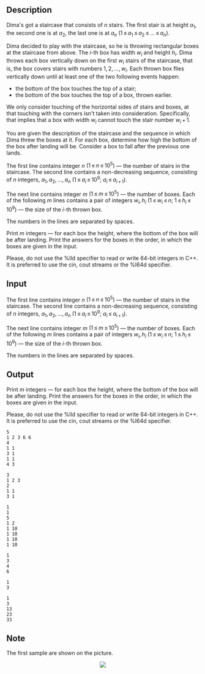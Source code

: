 ## Description

<div><p>Dima's got a staircase that consists of <span class="tex-span"><i>n</i></span> stairs. The first stair is at height <span class="tex-span"><i>a</i><sub class="lower-index">1</sub></span>, the second one is at <span class="tex-span"><i>a</i><sub class="lower-index">2</sub></span>, the last one is at <span class="tex-span"><i>a</i><sub class="lower-index"><i>n</i></sub></span> (<span class="tex-span">1 ≤ <i>a</i><sub class="lower-index">1</sub> ≤ <i>a</i><sub class="lower-index">2</sub> ≤ ... ≤ <i>a</i><sub class="lower-index"><i>n</i></sub></span>). </p><p>Dima decided to play with the staircase, so he is throwing rectangular boxes at the staircase from above. The <span class="tex-span"><i>i</i></span>-th box has width <span class="tex-span"><i>w</i><sub class="lower-index"><i>i</i></sub></span> and height <span class="tex-span"><i>h</i><sub class="lower-index"><i>i</i></sub></span>. Dima throws each box vertically down on the first <span class="tex-span"><i>w</i><sub class="lower-index"><i>i</i></sub></span> stairs of the staircase, that is, the box covers stairs with numbers <span class="tex-span">1, 2, ..., <i>w</i><sub class="lower-index"><i>i</i></sub></span>. Each thrown box flies vertically down until at least one of the two following events happen:</p><ul> <li> the bottom of the box touches the top of a stair; </li><li> the bottom of the box touches the top of a box, thrown earlier. </li></ul><p>We only consider touching of the horizontal sides of stairs and boxes, at that touching with the corners isn't taken into consideration. Specifically, that implies that a box with width <span class="tex-span"><i>w</i><sub class="lower-index"><i>i</i></sub></span> cannot touch the stair number <span class="tex-span"><i>w</i><sub class="lower-index"><i>i</i></sub> + 1</span>.</p><p>You are given the description of the staircase and the sequence in which Dima threw the boxes at it. For each box, determine how high the bottom of the box after landing will be. Consider a box to fall after the previous one lands.</p></div><div class="input-specification"><p>The first line contains integer <span class="tex-span"><i>n</i></span> <span class="tex-span">(1 ≤ <i>n</i> ≤ 10<sup class="upper-index">5</sup>)</span> — the number of stairs in the staircase. The second line contains a non-decreasing sequence, consisting of <span class="tex-span"><i>n</i></span> integers, <span class="tex-span"><i>a</i><sub class="lower-index">1</sub>, <i>a</i><sub class="lower-index">2</sub>, ..., <i>a</i><sub class="lower-index"><i>n</i></sub></span> <span class="tex-span">(1 ≤ <i>a</i><sub class="lower-index"><i>i</i></sub> ≤ 10<sup class="upper-index">9</sup>;&nbsp;<i>a</i><sub class="lower-index"><i>i</i></sub> ≤ <i>a</i><sub class="lower-index"><i>i</i> + 1</sub>)</span>.</p><p>The next line contains integer <span class="tex-span"><i>m</i></span> <span class="tex-span">(1 ≤ <i>m</i> ≤ 10<sup class="upper-index">5</sup>)</span> — the number of boxes. Each of the following <span class="tex-span"><i>m</i></span> lines contains a pair of integers <span class="tex-span"><i>w</i><sub class="lower-index"><i>i</i></sub>, <i>h</i><sub class="lower-index"><i>i</i></sub></span> <span class="tex-span">(1 ≤ <i>w</i><sub class="lower-index"><i>i</i></sub> ≤ <i>n</i>;&nbsp;1 ≤ <i>h</i><sub class="lower-index"><i>i</i></sub> ≤ 10<sup class="upper-index">9</sup>)</span> — the size of the <span class="tex-span"><i>i</i></span>-th thrown box.</p><p>The numbers in the lines are separated by spaces.</p></div><div class="output-specification"><p>Print <span class="tex-span"><i>m</i></span> integers — for each box the height, where the bottom of the box will be after landing. Print the answers for the boxes in the order, in which the boxes are given in the input.</p><p>Please, do not use the <span class="tex-font-style-tt">%lld</span> specifier to read or write 64-bit integers in <span class="tex-font-style-it">C++</span>. It is preferred to use the <span class="tex-font-style-tt">cin</span>, <span class="tex-font-style-tt">cout</span> streams or the <span class="tex-font-style-tt">%I64d</span> specifier.</p></div>

## Input

<p>The first line contains integer <span class="tex-span"><i>n</i></span> <span class="tex-span">(1 ≤ <i>n</i> ≤ 10<sup class="upper-index">5</sup>)</span> — the number of stairs in the staircase. The second line contains a non-decreasing sequence, consisting of <span class="tex-span"><i>n</i></span> integers, <span class="tex-span"><i>a</i><sub class="lower-index">1</sub>, <i>a</i><sub class="lower-index">2</sub>, ..., <i>a</i><sub class="lower-index"><i>n</i></sub></span> <span class="tex-span">(1 ≤ <i>a</i><sub class="lower-index"><i>i</i></sub> ≤ 10<sup class="upper-index">9</sup>;&nbsp;<i>a</i><sub class="lower-index"><i>i</i></sub> ≤ <i>a</i><sub class="lower-index"><i>i</i> + 1</sub>)</span>.</p><p>The next line contains integer <span class="tex-span"><i>m</i></span> <span class="tex-span">(1 ≤ <i>m</i> ≤ 10<sup class="upper-index">5</sup>)</span> — the number of boxes. Each of the following <span class="tex-span"><i>m</i></span> lines contains a pair of integers <span class="tex-span"><i>w</i><sub class="lower-index"><i>i</i></sub>, <i>h</i><sub class="lower-index"><i>i</i></sub></span> <span class="tex-span">(1 ≤ <i>w</i><sub class="lower-index"><i>i</i></sub> ≤ <i>n</i>;&nbsp;1 ≤ <i>h</i><sub class="lower-index"><i>i</i></sub> ≤ 10<sup class="upper-index">9</sup>)</span> — the size of the <span class="tex-span"><i>i</i></span>-th thrown box.</p><p>The numbers in the lines are separated by spaces.</p>

## Output

<p>Print <span class="tex-span"><i>m</i></span> integers — for each box the height, where the bottom of the box will be after landing. Print the answers for the boxes in the order, in which the boxes are given in the input.</p><p>Please, do not use the <span class="tex-font-style-tt">%lld</span> specifier to read or write 64-bit integers in <span class="tex-font-style-it">C++</span>. It is preferred to use the <span class="tex-font-style-tt">cin</span>, <span class="tex-font-style-tt">cout</span> streams or the <span class="tex-font-style-tt">%I64d</span> specifier.</p>





```input1
5
1 2 3 6 6
4
1 1
3 1
1 1
4 3

```




```input2
3
1 2 3
2
1 1
3 1

```




```input3
1
1
5
1 2
1 10
1 10
1 10
1 10

```




```output1
1
3
4
6

```




```output2
1
3

```




```output3
1
3
13
23
33

```



## Note

<p>The first sample are shown on the picture.</p><center> <img class="tex-graphics" src="file://eBwOSHdu.png" style="max-width: 100.0%;max-height: 100.0%;"> </center>
